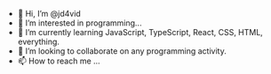 - 👋 Hi, I’m @jd4vid
- 👀 I’m interested in programming... 
- 🌱 I’m currently learning JavaScript, TypeScript, React, CSS, HTML, everything. 
- 💞️ I’m looking to collaborate on any programming activity.
- 📫 How to reach me ... 

<!---
jd4vid/jd4vid is a ✨ special ✨ repository because its `README.md` (this file) appears on your GitHub profile.
You can click the Preview link to take a look at your changes.
--->
